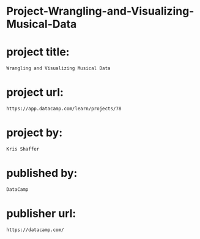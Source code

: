 # Project-Wrangling-and-Visualizing-Musical-Data

# project title:

    Wrangling and Visualizing Musical Data

# project url:

    https://app.datacamp.com/learn/projects/78

# project by:

    Kris Shaffer

# published by:

    DataCamp

# publisher url:

    https://datacamp.com/
